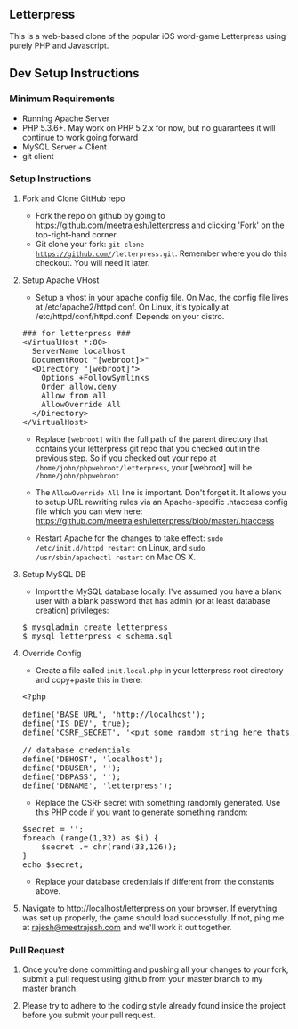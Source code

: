 Letterpress
-----------

This is a web-based clone of the popular iOS word-game Letterpress using
purely PHP and Javascript.


Dev Setup Instructions
----------------------

### Minimum Requirements

* Running Apache Server
* PHP 5.3.6+. May work on PHP 5.2.x for now, but no guarantees it will continue to work going forward
* MySQL Server + Client
* git client

### Setup Instructions

1. Fork and Clone GitHub repo
    * Fork the repo on github by going to https://github.com/meetrajesh/letterpress and clicking 'Fork' on the top-right-hand corner.
    * Git clone your fork: <code>git clone https://github.com/<username>/letterpress.git</code>. Remember where you do this checkout. You will need it later.

1. Setup Apache VHost

   * Setup a vhost in your apache config file. On Mac, the config file lives at /etc/apache2/httpd.conf. On Linux, it's typically at /etc/httpd/conf/httpd.conf. Depends on your distro.

   <pre>
   ### for letterpress ###
   &lt;VirtualHost *:80>
     ServerName localhost
     DocumentRoot "[webroot]>"
     &lt;Directory "[webroot]">
       Options +FollowSymlinks
       Order allow,deny
       Allow from all
       AllowOverride All
     &lt;/Directory>
   &lt;/VirtualHost>
   </pre>
   
   * Replace <code>[webroot]</code> with the full path of the parent directory
   that contains your letterpress git repo that you checked out in the
   previous step. So if you checked out your repo at
   <code>/home/john/phpwebroot/letterpress</code>, your [webroot] will be
   <code>/home/john/phpwebroot</code>
   
   * The <code>AllowOverride All</code> line is important. Don't forget it. It
   allows you to setup URL rewriting rules via an Apache-specific .htaccess
   config file which you can view here:
   https://github.com/meetrajesh/letterpress/blob/master/.htaccess

   * Restart Apache for the changes to take effect: <code>sudo
   /etc/init.d/httpd restart</code> on Linux, and <code>sudo
   /usr/sbin/apachectl restart</code> on Mac OS X.

1. Setup MySQL DB

   * Import the MySQL database locally. I've assumed you have a blank user with
   a blank password that has admin (or at least database creation) privileges:

   <pre>
   $ mysqladmin create letterpress
   $ mysql letterpress &lt; schema.sql
   </pre>

1. Override Config

   * Create a file called <code>init.local.php</code> in your letterpress root
   directory and copy+paste this in there:

   <pre>
   &lt;?php
   
   define('BASE_URL', 'http://localhost');
   define('IS_DEV', true);
   define('CSRF_SECRET', '&lt;put some random string here thats about 40 chars long>');
   
   // database credentials
   define('DBHOST', 'localhost');
   define('DBUSER', '');
   define('DBPASS', '');
   define('DBNAME', 'letterpress');
   </pre>

   * Replace the CSRF secret with something randomly generated. Use this PHP
   code if you want to generate something random:

   <pre>
   $secret = '';
   foreach (range(1,32) as $i) {
       $secret .= chr(rand(33,126));
   }
   echo $secret;
   </pre>

   * Replace your database credentials if different from the constants above.

1. Navigate to http://localhost/letterpress on your browser. If everything
   was set up properly, the game should load successfully. If not, ping me at
   rajesh@meetrajesh.com and we'll work it out together.

### Pull Request

1. Once you're done committing and pushing all your changes to your fork,
   submit a pull request using github from your master branch to my master
   branch.

1. Please try to adhere to the coding style already found inside the project
   before you submit your pull request.
